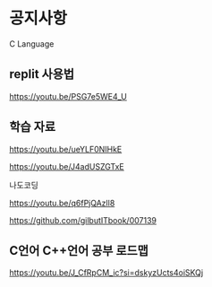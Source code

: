 # 공지사항

C Language

## replit 사용법

https://youtu.be/PSG7e5WE4_U

## 학습 자료

https://youtu.be/ueYLF0NIHkE

https://youtu.be/J4adUSZGTxE

나도코딩

https://youtu.be/q6fPjQAzll8

https://github.com/gilbutITbook/007139

## C언어 C++언어 공부 로드맵

https://youtu.be/J_CfRpCM_ic?si=dskyzUcts4oiSKQj
